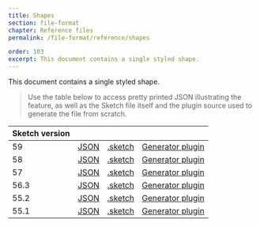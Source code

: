 ```yaml
---
title: Shapes
section: file-format
chapter: Reference files
permalink: /file-format/reference/shapes

order: 103
excerpt: This document contains a single styled shape.
---
```


This document contains a single styled shape.

> Use the table below to access pretty printed JSON illustrating the feature, as well as the Sketch file itself and the plugin source used to generate the file from scratch.

| Sketch version |  |  |  |
| --- | --- | --- | --- |
| 59 | [JSON](https://github.com/sketch-hq/SketchAPI/tree/develop/reference-files/59/shapes/output) | [.sketch](https://github.com/sketch-hq/SketchAPI/tree/develop/reference-files/59/shapes/output.sketch) | [Generator plugin](https://github.com/sketch-hq/SketchAPI/tree/develop/reference-files/plugin.sketchplugin/Contents/Sketch/shapes.js) |
| 58 | [JSON](https://github.com/sketch-hq/SketchAPI/tree/develop/reference-files/58/shapes/output) | [.sketch](https://github.com/sketch-hq/SketchAPI/tree/develop/reference-files/58/shapes/output.sketch) | [Generator plugin](https://github.com/sketch-hq/SketchAPI/tree/develop/reference-files/plugin.sketchplugin/Contents/Sketch/shapes.js) |
| 57 | [JSON](https://github.com/sketch-hq/SketchAPI/tree/develop/reference-files/57/shapes/output) | [.sketch](https://github.com/sketch-hq/SketchAPI/tree/develop/reference-files/57/shapes/output.sketch) | [Generator plugin](https://github.com/sketch-hq/SketchAPI/tree/develop/reference-files/plugin.sketchplugin/Contents/Sketch/shapes.js) |
| 56.3 | [JSON](https://github.com/sketch-hq/SketchAPI/tree/develop/reference-files/56.3/shapes/output) | [.sketch](https://github.com/sketch-hq/SketchAPI/tree/develop/reference-files/56.3/shapes/output.sketch) | [Generator plugin](https://github.com/sketch-hq/SketchAPI/tree/develop/reference-files/plugin.sketchplugin/Contents/Sketch/shapes.js) |
| 55.2 | [JSON](https://github.com/sketch-hq/SketchAPI/tree/develop/reference-files/55.2/shapes/output) | [.sketch](https://github.com/sketch-hq/SketchAPI/tree/develop/reference-files/55.2/shapes/output.sketch) | [Generator plugin](https://github.com/sketch-hq/SketchAPI/tree/develop/reference-files/plugin.sketchplugin/Contents/Sketch/shapes.js) |
| 55.1 | [JSON](https://github.com/sketch-hq/SketchAPI/tree/develop/reference-files/55.1/shapes/output) | [.sketch](https://github.com/sketch-hq/SketchAPI/tree/develop/reference-files/55.1/shapes/output.sketch) | [Generator plugin](https://github.com/sketch-hq/SketchAPI/tree/develop/reference-files/plugin.sketchplugin/Contents/Sketch/shapes.js) |
